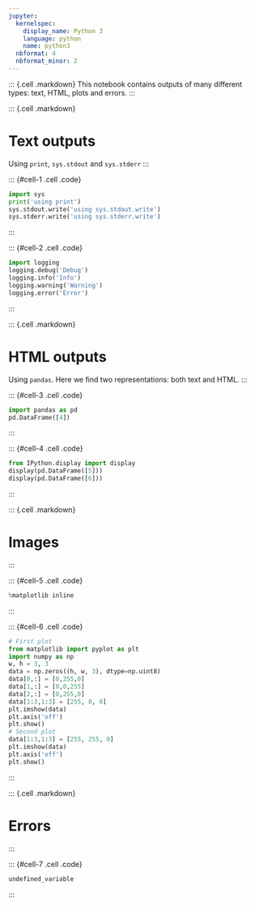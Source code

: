 ```yaml
---
jupyter:
  kernelspec:
    display_name: Python 3
    language: python
    name: python3
  nbformat: 4
  nbformat_minor: 2
---
```


::: {.cell .markdown}
This notebook contains outputs of many different types: text, HTML, plots and errors.
:::

::: {.cell .markdown}
# Text outputs

Using `print`, `sys.stdout` and `sys.stderr`
:::

::: {#cell-1 .cell .code}
``` python
import sys
print('using print')
sys.stdout.write('using sys.stdout.write')
sys.stderr.write('using sys.stderr.write')
```
:::

::: {#cell-2 .cell .code}
``` python
import logging
logging.debug('Debug')
logging.info('Info')
logging.warning('Warning')
logging.error('Error')
```
:::

::: {.cell .markdown}
# HTML outputs

Using `pandas`. Here we find two representations: both text and HTML.
:::

::: {#cell-3 .cell .code}
``` python
import pandas as pd
pd.DataFrame([4])
```
:::

::: {#cell-4 .cell .code}
``` python
from IPython.display import display
display(pd.DataFrame([5]))
display(pd.DataFrame([6]))
```
:::

::: {.cell .markdown}
# Images
:::

::: {#cell-5 .cell .code}
``` python
%matplotlib inline
```
:::

::: {#cell-6 .cell .code}
``` python
# First plot
from matplotlib import pyplot as plt
import numpy as np
w, h = 3, 3
data = np.zeros((h, w, 3), dtype=np.uint8)
data[0,:] = [0,255,0]
data[1,:] = [0,0,255]
data[2,:] = [0,255,0]
data[1:3,1:3] = [255, 0, 0]
plt.imshow(data)
plt.axis('off')
plt.show()
# Second plot
data[1:3,1:3] = [255, 255, 0]
plt.imshow(data)
plt.axis('off')
plt.show()
```
:::

::: {.cell .markdown}
# Errors
:::

::: {#cell-7 .cell .code}
``` python
undefined_variable
```
:::
